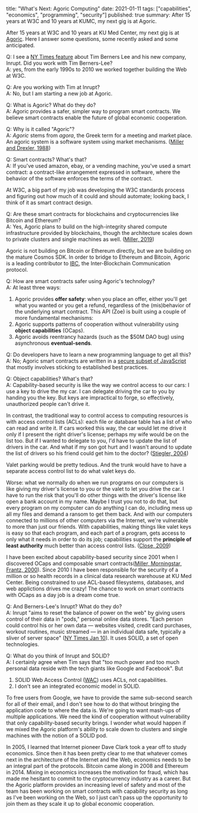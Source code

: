 title: "What's Next: Agoric Computing"
date: 2021-01-11
tags: ["capabilities", "economics", "programming", "security"]
published: true
summary: After 15 years at W3C and 10 years at KUMC, my next gig is at Agoric.

After 15 years at W3C and 10 years at KU Med Center, my next gig is at
[Agoric](https://agoric.com/). Here I answer some questions, some
recently asked and some anticipated.

Q: I see a [NY Times feature][NYT] about Tim Berners Lee and his new
company, Inrupt. Did you work with Tim Berners-Lee?  
A: yes, from the early 1990s to 2010 we worked together building the Web at W3C.

[NYT]: https://www.nytimes.com/2021/01/10/technology/tim-berners-lee-privacy-internet.html

Q: Are you working with Tim at Inrupt?  
A: No, but I am starting a new job at Agoric.

Q: What is Agoric? What do they do?  
A: Agoric provides a safer, simpler way to program smart contracts. We
believe smart contracts enable the future of global economic
cooperation.

Q: Why is it called "Agoric"?  
A: _Agoric_ stems from _agora_, the Greek term for a meeting and
market place. An agoric system is a software system using market
mechanisms. ([Miller and Drexler, 1988][MD88])

[MD88]: https://agoric.com/papers/markets-and-computation-agoric-open-systems/abstract/

Q: Smart contracts? What's that?  
A: If you've used amazon, ebay, or a vending machine,
you've used a smart contract: a contract-like arrangement expressed in
software, where the behavior of the software enforces the terms of the
contract.

At W3C, a big part of my job was developing the W3C standards process
and figuring out how much of it could and should automate; looking
back, I think of it as smart contract design.

Q: Are these smart contracts for blockchains and cryptocurrencies like Bitcoin and Ethereum?  
A: Yes, Agoric plans to build on the high-integrity shared compute
infrastructure provided by blockchains, though the architecture
scales down to private clusters and single machines as well. ([Miller, 2019][])

[Miller, 2019]: https://www.youtube.com/watch?v=iyuo0ymTt4g&list=PLhuBigpl7lqth_Ow_eQWZs7NFxmeDw9W8

Agoric is not building on Bitcoin or Ethereum directly, but we are
building on the mature Cosmos SDK. In order to bridge to Ethereum and
Bitcoin, Agoric is a leading contributor to
[IBC](https://cosmos.network/ibc), the Inter-Blockchain Communication
protocol.

Q: How are smart contracts safer using Agoric's technology?  
A: At least three ways:

  1. Agoric provides **offer safety**: when you place an
     offer, either you'll get what you wanted or you get a refund,
     regardless of the (mis)behavior of the underlying smart contract.
     This API (Zoe) is built using a couple of more fundamental mechanisms:
  2. Agoric supports patterns of cooperation without vulnerability using
     **object capabilities** (OCaps).
  3. Agoric avoids reentrancy hazards (such as the $50M DAO bug) using
     asynchronous **eventual-sends**.

Q: Do developers have to learn a new programming language to get all this?  
A: No; Agoric smart contracts are written in a [secure subset of
JavaScript](https://github.com/Agoric/Jessie#subsetting-ecmascript)
that mostly involves sticking to established best practices.

Q: Object capabilities? What's that?  
A: Capability-based security is like the way we control access to our
cars: I use a key to drive the my car. I can delegate driving the car
to you by handing you the key. But keys are impractical to forge,
so effectively, unauthorized people can't drive it.

In contrast, the traditional way to control access to computing
resources is with access control lists (ACLs): each file or database
table has a list of who can read and write it. If cars worked this
way, the car would let me drive it only if I present the right
driver's license; perhaps my wife would be on the list too. But if I
wanted to delegate to you, I'd have to update the list of drivers in
the car. And what if my son got hurt and I wasn't around to update the
list of drivers so his friend could get him to the doctor? ([Stiegler,
2004][])

[Stiegler, 2004]: http://erights.org/talks/efun/SecurityPictureBook.pdf

Valet parking would be pretty tedious. And the trunk would have to
have a separate access control list to do what valet keys do.

Worse: what we normally do when we run programs on our computers is
like giving my driver's license to you or the valet to let you drive
the car. I have to run the risk that you'll do other things with the
driver's license like open a bank account in my name. Maybe I trust
you not to do that, but every program on my computer can do anything I
can do, including mess up all my files and demand a ransom to get them
back. And with our computers connected to millions of other computers
via the Internet, we're vulnerable to more than just our friends.
With capabilities, making things like valet keys is easy so that each
program, and each part of a program, gets access to only what it needs
in order to do its job; capabilities support the **principle of least
authority** much better than access control lists. ([Close, 2009][])

[Close, 2009]: https://www.hpl.hp.com/techreports/2009/HPL-2009-20.html

I have been excited about capability-based security since 2001 when I
discovered OCaps and composable smart contracts([Miller, Morningstar,
Frantz, 2000][]). Since 2010 I have been responsible for the security
of a million or so health records in a clinical data research
warehouse at KU Med Center. Being constrained to use ACL-based
filesystems, databases, and web applictions drives me crazy!  The
chance to work on smart contracts with OCaps as a day job is a dream
come true.

[Miller, Morningstar, Frantz, 2000]: http://erights.org/elib/capability/ode/index.html

Q: And Berners-Lee's Inrupt? What do they do?  
A: Inrupt "aims to reset the balance of power on the web" by giving
users control of their data in "pods," personal online data
stores. "Each person could control his or her own data — websites
visited, credit card purchases, workout routines, music streamed — in
an individual data safe, typically a sliver of server space" ([NY
Times Jan 10][NYT]). It uses SOLID, a set of open technologies.

Q: What do you think of Inrupt and SOLID?  
A: I certainly agree when Tim says that "too much power and too much
personal data reside with the tech giants like Google and
Facebook". But

  1. SOLID Web Access Control
     ([WAC](https://github.com/solid/web-access-control-spec/))
     uses ACLs, not capabilities.
  2. I don't see an integrated economic model in SOLID.

To free users from Google, we have to provide the same sub-second
search for all of their email, and I don't see how to do that without
bringing the application code to where the data is.  We're going to
want mash-ups of multiple applications.  We need the kind of
cooperation without vulnerability that only capability-based security
brings. I wonder what would happen if we mixed the Agoric platform's
ability to scale down to clusters and single machines with the notion
of a SOLID pod.

In 2005, I learned that Internet pioneer Dave Clark took a year off to
study economics. Since then it has been pretty clear to me that
whatever comes next in the architecture of the Internet and the Web,
economics needs to be an integral part of the protocols. Bitcoin came
along in 2008 and Ethereum in 2014. Mixing in economics increases the
motivation for fraud, which has made me hesitant to commit to the
cryptocurrency industry as a career. But the Agoric platform provides
an increasing level of safety and most of the team has been working on
smart contracts with capability security as long as I've been working
on the Web, so I just can't pass up the opportunity to join them as
they scale it up to global economic cooperation.
